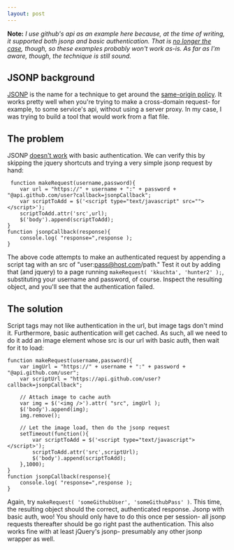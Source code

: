 ```yaml
---
layout: post
---
```

**Note:** *I use github's api as an example here because, at the time of writing, it supported both jsonp and basic authentication.  That is [no longer the case](https://github.com/blog/1160-github-api-v2-end-of-life), though, so these examples probably won't work as-is.  As far as I'm aware, though, the technique is still sound.*
<!--break-->

## JSONP background

[JSONP](http://en.wikipedia.org/wiki/JSONP) is the name for a technique to get around the [same-origin policy](http://en.wikipedia.org/wiki/Same_origin_policy).  It works pretty well when you're trying to make a cross-domain request- for example, to some service's api, without using a server proxy.  In my case, I was trying to build a tool that would work from a flat file.

## The problem

JSONP [doesn't work](http://stackoverflow.com/questions/1640391/how-do-i-make-a-jsonp-call-with-jquery-with-basic-authentication) with basic authentication.  We can verify this by skipping the jquery shortcuts and trying a very simple jsonp request by hand:


     function makeRequest(username,password){
        var url = "https://" + username + ":" + password + "@api.github.com/user?callback=jsonpCallback";
        var scriptToAdd = $('<script type="text/javascript" src=""></script>');
        scriptToAdd.attr('src',url);
        $('body').append(scriptToAdd);
    }
    function jsonpCallback(response){
        console.log( "response=",response );
    }


The above code attempts to make an authenticated request by appending a script tag with an src of "user:pass@host.com/path."  Test it out by adding that (and jquery) to a page running `makeRequest( 'kkuchta', 'hunter2' );`, substituting your username and password, of course.  Inspect the resulting object, and you'll see that the authentication failed.

## The solution

Script tags may not like authentication in the url, but image tags don't mind it.  Furthermore, basic authentication will get cached.  As such, all we need to do it add an image element whose src is our url with basic auth, then wait for it to load:


    function makeRequest(username,password){
        var imgUrl = "https://" + username + ":" + password + "@api.github.com/user";
        var scriptUrl = "https://api.github.com/user?callback=jsonpCallback";

        // Attach image to cache auth
        var img = $('<img />').attr( "src", imgUrl );
        $('body').append(img);
        img.remove();

        // Let the image load, then do the jsonp request
        setTimeout(function(){
            var scriptToAdd = $('<script type="text/javascript"></script>');
            scriptToAdd.attr('src',scriptUrl);
            $('body').append(scriptToAdd);
        },1000);
    }
    function jsonpCallback(response){
        console.log( "response=",response );
    }

Again, try `makeRequest( 'someGithubUser', 'someGithubPass' )`.  This time, the resulting object should the correct, authenticated response.  Jsonp with basic auth, woo!  You should only have to do this once per session- all jsonp requests thereafter should be go right past the authentication.  This also works fine with at least jQuery's jsonp- presumably any other jsonp wrapper as well. 
